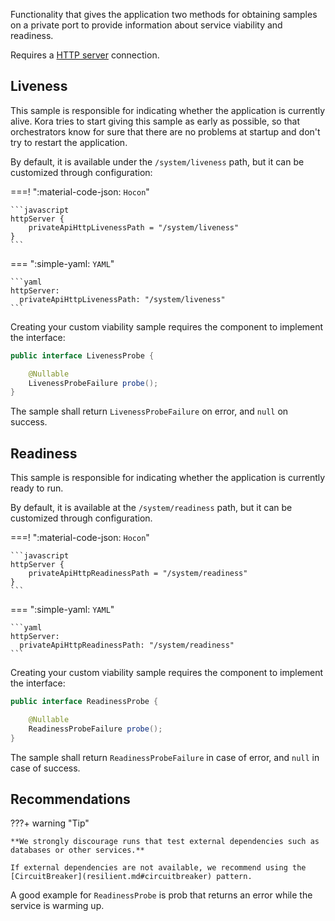 Functionality that gives the application two methods for obtaining samples on a private port to provide information about service viability and readiness.

Requires a [HTTP server](http-server.md) connection.

## Liveness

This sample is responsible for indicating whether the application is currently alive. Kora tries to start giving this sample as early as possible, so that orchestrators know for sure that there are no problems at startup and don't try to restart the application.

By default, it is available under the `/system/liveness` path, but it can be customized through configuration:

===! ":material-code-json: `Hocon`"

    ```javascript
    httpServer {
        privateApiHttpLivenessPath = "/system/liveness"
    }
    ```

=== ":simple-yaml: `YAML`"

    ```yaml
    httpServer:
      privateApiHttpLivenessPath: "/system/liveness"
    ```

Creating your custom viability sample requires the component to implement the interface:
```java
public interface LivenessProbe {

    @Nullable
    LivenessProbeFailure probe();
}
```

The sample shall return `LivenessProbeFailure` on error, and `null` on success.

## Readiness

This sample is responsible for indicating whether the application is currently ready to run.

By default, it is available at the `/system/readiness` path, but it can be customized through configuration.

===! ":material-code-json: `Hocon`"

    ```javascript
    httpServer {
        privateApiHttpReadinessPath = "/system/readiness"
    }
    ```

=== ":simple-yaml: `YAML`"

    ```yaml
    httpServer:
      privateApiHttpReadinessPath: "/system/readiness"
    ```

Creating your custom viability sample requires the component to implement the interface:
```java
public interface ReadinessProbe {

    @Nullable
    ReadinessProbeFailure probe();
}
```

The sample shall return `ReadinessProbeFailure` in case of error, and `null` in case of success.

## Recommendations

???+ warning "Tip"

    **We strongly discourage runs that test external dependencies such as databases or other services.**

    If external dependencies are not available, we recommend using the [CircuitBreaker](resilient.md#circuitbreaker) pattern. 

A good example for `ReadinessProbe` is prob that returns an error while the service is warming up.

